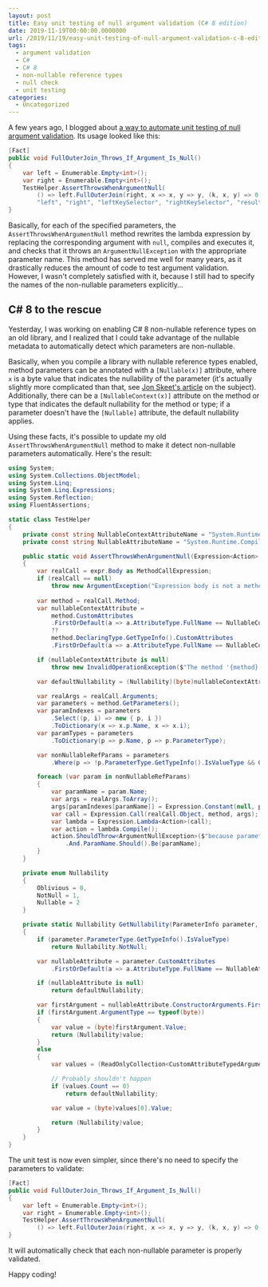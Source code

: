 ```yaml
---
layout: post
title: Easy unit testing of null argument validation (C# 8 edition)
date: 2019-11-19T00:00:00.0000000
url: /2019/11/19/easy-unit-testing-of-null-argument-validation-c-8-edition/
tags:
  - argument validation
  - C#
  - C# 8
  - non-nullable reference types
  - null check
  - unit testing
categories:
  - Uncategorized
---
```



A few years ago, I blogged about [a way to automate unit testing of null argument validation](/2014/11/02/easy-unit-testing-of-null-argument-validation/). Its usage looked like this:

```csharp
[Fact]
public void FullOuterJoin_Throws_If_Argument_Is_Null()
{
    var left = Enumerable.Empty<int>();
    var right = Enumerable.Empty<int>();
    TestHelper.AssertThrowsWhenArgumentNull(
        () => left.FullOuterJoin(right, x => x, y => y, (k, x, y) => 0, 0, 0, null),
        "left", "right", "leftKeySelector", "rightKeySelector", "resultSelector");
}
```

Basically, for each of the specified parameters, the `AssertThrowsWhenArgumentNull` method rewrites the lambda expression by replacing the corresponding argument with `null`, compiles and executes it, and checks that it throws an `ArgumentNullException` with the appropriate parameter name. This method has served me well for many years, as it drastically reduces the amount of code to test argument validation. However, I wasn't completely satisfied with it, because I still had to specify the names of the non-nullable parameters explicitly…

## C# 8 to the rescue

Yesterday, I was working on enabling C# 8 non-nullable reference types on an old library, and I realized that I could take advantage of the nullable metadata to automatically detect which parameters are non-nullable.

Basically, when you compile a library with nullable reference types enabled, method parameters can be annotated with a `[Nullable(x)]` attribute, where `x` is a byte value that indicates the nullability of the parameter (it's actually slightly more complicated than that, see [Jon Skeet's article](https://codeblog.jonskeet.uk/2019/02/10/nullableattribute-and-c-8/) on the subject). Additionally, there can be a `[NullableContext(x)]`  attribute on the method or type that indicates the default nullability for the method or type; if a parameter doesn't have the `[Nullable]` attribute, the default nullability applies.

Using these facts, it's possible to update my old `AssertThrowsWhenArgumentNull` method to make it detect non-nullable parameters automatically. Here's the result:

```csharp
using System;
using System.Collections.ObjectModel;
using System.Linq;
using System.Linq.Expressions;
using System.Reflection;
using FluentAssertions;

static class TestHelper
{
    private const string NullableContextAttributeName = "System.Runtime.CompilerServices.NullableContextAttribute";
    private const string NullableAttributeName = "System.Runtime.CompilerServices.NullableAttribute";

    public static void AssertThrowsWhenArgumentNull(Expression<Action> expr)
    {
        var realCall = expr.Body as MethodCallExpression;
        if (realCall == null)
            throw new ArgumentException("Expression body is not a method call", nameof(expr));
        
        var method = realCall.Method;
        var nullableContextAttribute =
            method.CustomAttributes
            .FirstOrDefault(a => a.AttributeType.FullName == NullableContextAttributeName)
            ??
            method.DeclaringType.GetTypeInfo().CustomAttributes
            .FirstOrDefault(a => a.AttributeType.FullName == NullableContextAttributeName);

        if (nullableContextAttribute is null)
            throw new InvalidOperationException($"The method '{method}' is not in a nullable enable context. Can't determine non-nullable parameters.");

        var defaultNullability = (Nullability)(byte)nullableContextAttribute.ConstructorArguments[0].Value;

        var realArgs = realCall.Arguments;
        var parameters = method.GetParameters();
        var paramIndexes = parameters
            .Select((p, i) => new { p, i })
            .ToDictionary(x => x.p.Name, x => x.i);
        var paramTypes = parameters
            .ToDictionary(p => p.Name, p => p.ParameterType);

        var nonNullableRefParams = parameters
            .Where(p => !p.ParameterType.GetTypeInfo().IsValueType && GetNullability(p, defaultNullability) == Nullability.NotNull);

        foreach (var param in nonNullableRefParams)
        {
            var paramName = param.Name;
            var args = realArgs.ToArray();
            args[paramIndexes[paramName]] = Expression.Constant(null, paramTypes[paramName]);
            var call = Expression.Call(realCall.Object, method, args);
            var lambda = Expression.Lambda<Action>(call);
            var action = lambda.Compile();
            action.ShouldThrow<ArgumentNullException>($"because parameter '{paramName}' is not nullable")
                .And.ParamName.Should().Be(paramName);
        }
    }

    private enum Nullability
    {
        Oblivious = 0,
        NotNull = 1,
        Nullable = 2
    }

    private static Nullability GetNullability(ParameterInfo parameter, Nullability defaultNullability)
    {
        if (parameter.ParameterType.GetTypeInfo().IsValueType)
            return Nullability.NotNull;

        var nullableAttribute = parameter.CustomAttributes
            .FirstOrDefault(a => a.AttributeType.FullName == NullableAttributeName);

        if (nullableAttribute is null)
            return defaultNullability;

        var firstArgument = nullableAttribute.ConstructorArguments.First();
        if (firstArgument.ArgumentType == typeof(byte))
        {
            var value = (byte)firstArgument.Value;
            return (Nullability)value;
        }
        else
        {
            var values = (ReadOnlyCollection<CustomAttributeTypedArgument>)firstArgument.Value;

            // Probably shouldn't happen
            if (values.Count == 0)
                return defaultNullability;

            var value = (byte)values[0].Value;

            return (Nullability)value;
        }
    }
}
```

The unit test is now even simpler, since there's no need to specify the parameters to validate:

```csharp
[Fact]
public void FullOuterJoin_Throws_If_Argument_Is_Null()
{
    var left = Enumerable.Empty<int>();
    var right = Enumerable.Empty<int>();
    TestHelper.AssertThrowsWhenArgumentNull(
        () => left.FullOuterJoin(right, x => x, y => y, (k, x, y) => 0, 0, 0, null));
}
```

It will automatically check that each non-nullable parameter is properly validated.

Happy coding!

